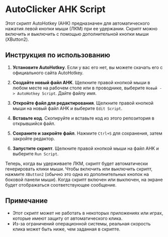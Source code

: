 # AutoClicker AHK Script

Этот скрипт AutoHotkey (AHK) предназначен для автоматического нажатия левой кнопки мыши (ЛКМ) при ее удержании. Скрипт можно включить и выключить с помощью дополнительной кнопки мыши (XButton2).

## Инструкция по использованию

1. **Установите AutoHotkey**. Если у вас его нет, вы можете скачать его с официального сайта AutoHotkey.

2. **Создайте новый файл AHK**. Щелкните правой кнопкой мыши в любом месте на рабочем столе или в проводнике, выберите `Новый -> AutoHotkey Script`. Дайте файлу имя.

3. **Откройте файл для редактирования**. Щелкните правой кнопкой мыши на новый файл AHK и выберите `Edit Script`.

4. **Вставьте код**. Скопируйте и вставьте код из этого репозитория в открывшийся файл.

5. **Сохраните и закройте файл**. Нажмите `Ctrl+S` для сохранения, затем закройте редактор.

6. **Запустите скрипт**. Щелкните правой кнопкой мыши на файл AHK и выберите `Run Script`.

Теперь, когда вы удерживаете ЛКМ, скрипт будет автоматически генерировать клики мыши. Чтобы включить или выключить скрипт, нажмите `XButton2` (обычно это одна из дополнительных кнопок на боковой панели мыши). Когда скрипт включен или выключен, на экране будет отображаться соответствующее сообщение.

## Примечание

- Этот скрипт может не работать в некоторых приложениях или играх, которые имеют защиту от автоматического клика.
- Из-за ограничений операционной системы, реальная скорость клика может быть ниже, чем заданная в скрипте.
